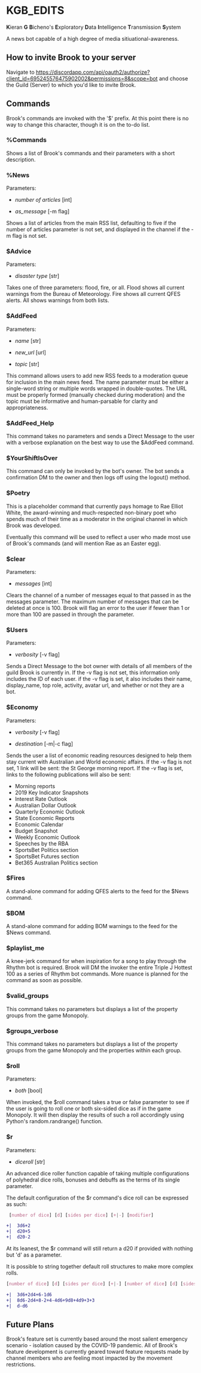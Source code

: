 # KGB_EDITS

**K**ieran **G** **B**icheno's **E**xploratory **D**ata **I**ntelligence **T**ransmission **S**ystem

A news bot capable of a high degree of media sitiuational-awareness. 

## How to invite Brook to your server

Navigate to https://discordapp.com/api/oauth2/authorize?client_id=695245576475902002&permissions=8&scope=bot and choose the Guild (Server) to which you'd like to invite Brook.

## Commands

Brook's commands are invoked with the '$' prefix. At this point there is no way to change this character, though it is on the to-do list.

### %Commands

Shows a list of Brook's commands and their parameters with a short description.

### %News

Parameters:

- *number of articles* [int]

- *as_message* [-m flag]

Shows a list of articles from the main RSS list, defaulting to five if the number of articles parameter is not set, and displayed in the channel if the -m flag is not set.

### $Advice

Parameters:

- *disaster type* [str]

Takes one of three parameters: flood, fire, or all. Flood shows all current warnings from the Bureau of Meteorology. Fire shows all current QFES alerts. All shows warnings from both lists.

### $AddFeed

Parameters:

- *name* [str]

- *new_url* [url]

- *topic* [str]

This command allows users to add new RSS feeds to a moderation queue for inclusion in the main news feed. The name parameter must be either a single-word string or multiple words wrapped in double-quotes. The URL must be properly formed (manually checked during moderation) and the topic must be informative and human-parsable for clarity and appropriateness.

### $AddFeed_Help

This command takes no parameters and sends a Direct Message to the user with a verbose explanation on the best way to use the $AddFeed command.

### $YourShiftIsOver

This command can only be invoked by the bot's owner. The bot sends a confirmation DM to the owner and then logs off using the logout() method.

### $Poetry

This is a placeholder command that currently pays homage to Rae Elliot White, the award-winning and much-respected non-binary poet who spends much of their time as a moderator in the original channel in which Brook was developed.

Eventually this command will be used to reflect a user who made most use of Brook's commands (and will mention Rae as an Easter egg).

### $clear

Parameters:

- *messages* [int]

Clears the channel of a number of messages equal to that passed in as the messages parameter. The maximum number of messages that can be deleted at once is 100. Brook will flag an error to the user if fewer than 1 or more than 100 are passed in through the parameter.

### $Users

Parameters:

- *verbosity* [-v flag]

Sends a Direct Message to the bot owner with details of all members of the guild Brook is currently in. If the -v flag is not set, this information only includes the ID of each user. if the -v flag is set, it also includes their name, display_name, top role, activity, avatar url, and whether or not they are a bot.

### $Economy

Parameters:

- *verbosity* [-v flag]

- *destination* [-m|-c flag]

Sends the user a list of economic reading resources designed to help them stay current with Australian and World economic affairs. If the -v flag is not set, 1 link will be sent: the St George morning report. If the -v flag is set, links to the following publications will also be sent:

- Morning reports
- 2019 Key Indicator Snapshots
- Interest Rate Outlook
- Australian Dollar Outlook
- Quarterly Economic Outlook
- State Economic Reports
- Economic Calendar
- Budget Snapshot
- Weekly Economic Outlook
- Speeches by the RBA
- SportsBet Politics section
- SportsBet Futures section
- Bet365 Australian Politics section

### $Fires

A stand-alone command for adding QFES alerts to the feed for the $News command.

### $BOM

A stand-alone command for adding BOM warnings to the feed for the $News command.

### $playlist_me

A knee-jerk command for when inspiration for a song to play through the Rhythm bot is required. Brook will DM the invoker the entire Triple J Hottest 100 as a series of Rhythm bot commands. More nuance is planned for the command as soon as possible.

### $valid_groups

This command takes no parameters but displays a list of the property groups from the game Monopoly.

### $groups_verbose

This command takes no parameters but displays a list of the property groups from the game Monopoly and the properties within each group.

### $roll

Parameters:

- *both* [bool]

When invoked, the $roll command takes a true or false parameter to see if the user is going to roll one or both six-sided dice as if in the game Monopoly. It will then display the results of such a roll accordingly using Python's random.randrange() function.

### $r

Parameters:

- *diceroll* [str]

An advanced dice roller function capable of taking multiple configurations of polyhedral dice rolls, bonuses and debuffs as the terms of its single parameter.

The default configuration of the $r command's dice roll can be expressed as such:

```css
 [number of dice] [d] [sides per dice] [+|-] [modifier]
```

```diff
+|  3d6+2
+|  d20+5
+|  d20-2
```

At its leanest, the $r command will still return a d20 if provided with nothing but 'd' as a parameter.

It is possible to string together default roll structures to make more complex rolls.

```css
[number of dice] [d] [sides per dice] [+|-] [number of dice] [d] [sides per dice] [+|-] [modifier][+|-] [modifier] [+|-] [number of dice] [d] [sides per dice]
```

```diff
+|  3d6+2d4+6-1d6
+|  8d6-2d4+8-2+4-4d6+9d8+4d9+3+3
+|  d-d6
```

## Future Plans

Brook's feature set is currently based around the most sailent emergency scenario - isolation caused by the COVID-19 pandemic. All of Brook's feature development is currently geared toward feature requests made by channel members who are feeling most impacted by the movement restrictions.

